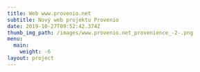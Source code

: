 ```yaml
---
title: Web www.provenio.net
subtitle: Nový web projektu Provenio
date: 2019-10-27T09:52:42.374Z
thumb_img_path: /images/www.provenio.net_provenience_-2-.png
menu:
  main:
    weight: -6
layout: project
---
```


